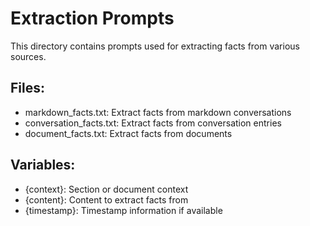 # Extraction Prompts

This directory contains prompts used for extracting facts from various sources.

## Files:
- markdown_facts.txt: Extract facts from markdown conversations
- conversation_facts.txt: Extract facts from conversation entries
- document_facts.txt: Extract facts from documents

## Variables:
- {context}: Section or document context
- {content}: Content to extract facts from
- {timestamp}: Timestamp information if available

